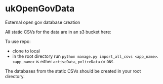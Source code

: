 # ukOpenGovData
External open gov database creation

All static CSVs for the data are in an s3 bucket here:

To use repo: 
- clone to local
- in the root directory run `python manage.py import_all_csvs <app_name>`. `<app_name>` is either `activeData`, `policeData` or `ONS`.

The databases from the static CSVs should be created in your root directory.
